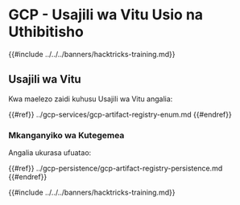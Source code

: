 # GCP - Usajili wa Vitu Usio na Uthibitisho

{{#include ../../../banners/hacktricks-training.md}}

## Usajili wa Vitu

Kwa maelezo zaidi kuhusu Usajili wa Vitu angalia:

{{#ref}}
../gcp-services/gcp-artifact-registry-enum.md
{{#endref}}

### Mkanganyiko wa Kutegemea

Angalia ukurasa ufuatao:

{{#ref}}
../gcp-persistence/gcp-artifact-registry-persistence.md
{{#endref}}

{{#include ../../../banners/hacktricks-training.md}}
